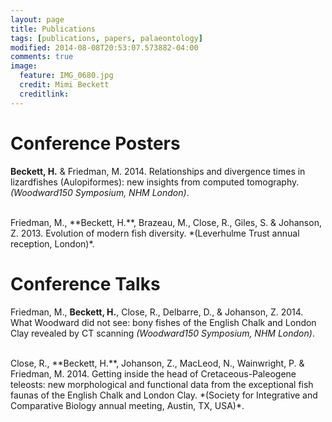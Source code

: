 ```yaml
---
layout: page
title: Publications
tags: [publications, papers, palaeontology]
modified: 2014-08-08T20:53:07.573882-04:00
comments: true
image:
  feature: IMG_0680.jpg
  credit: Mimi Beckett
  creditlink: 
---
```



# Conference Posters

**Beckett, H.** & Friedman, M. 2014. Relationships and divergence times in lizardfishes (Aulopiformes): new insights from computed tomography. *(Woodward150 Symposium, NHM London)*.

<br>
Friedman, M., **Beckett, H.**, Brazeau, M., Close, R., Giles, S. & Johanson, Z. 2013. Evolution of modern fish diversity. *(Leverhulme Trust annual reception, London)*.

# Conference Talks

Friedman, M., **Beckett, H.**, Close, R., Delbarre, D., & Johanson, Z. 2014. What Woodward did not see: bony fishes of the English Chalk  and London Clay revealed by CT scanning *(Woodward150 Symposium, NHM London)*.

<br>
Close, R., **Beckett, H.**, Johanson, Z., MacLeod, N., Wainwright, P. & Friedman, M. 2014. Getting inside the head of Cretaceous-Paleogene teleosts: new morphological and functional data from the exceptional fish faunas of the English Chalk and London Clay. *(Society for Integrative and Comparative Biology annual meeting, Austin, TX, USA)*.
